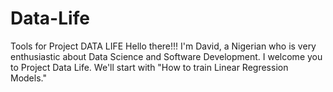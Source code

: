 # Data-Life
Tools for Project DATA LIFE
Hello there!!! I'm David, a Nigerian who is very enthusiastic about Data Science and Software Development. I welcome you to Project Data Life.
We'll start with "How to train Linear Regression Models."
